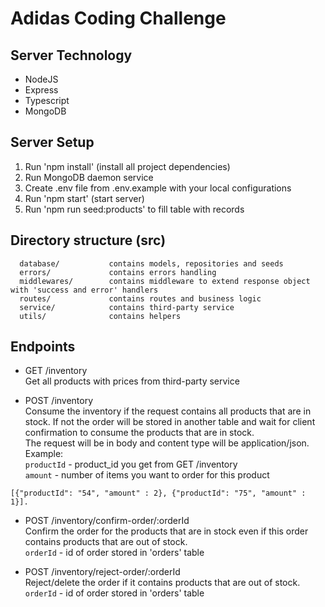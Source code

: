 # Adidas Coding Challenge

## Server Technology

* NodeJS
* Express
* Typescript
* MongoDB

## Server Setup

1. Run 'npm install' (install all project dependencies)
2. Run MongoDB daemon service
2. Create .env file from .env.example with your local configurations
4. Run 'npm start' (start server)
5. Run 'npm run seed:products' to fill table with records


## Directory structure (src)

      database/           contains models, repositories and seeds
      errors/             contains errors handling
      middlewares/        contains middleware to extend response object with 'success and error' handlers
      routes/             contains routes and business logic
      service/            contains third-party service
      utils/              contains helpers

## Endpoints

- GET /inventory <br>
Get all products with prices from third-party service

- POST /inventory <br>
Consume the inventory if the request contains all products that are in stock. If not the order will be stored in another table and wait for client confirmation to consume the products that are in stock. <br>The request will be in body and content type will be application/json. Example:<br>
``productId`` - product_id you get from GET /inventory<br>
``amount`` - number of items you want to order for this product
 ```
 [{"productId": "54", "amount" : 2}, {"productId": "75", "amount" : 1}]. 
 ```
 
- POST /inventory/confirm-order/:orderId <br>
Confirm the order for the products that are in stock even if this order contains products that are out of stock. <br>
 ``orderId`` - id of order stored in 'orders' table
 
- POST /inventory/reject-order/:orderId <br>
Reject/delete the order if it contains products that are out of stock. <br>
``orderId`` - id of order stored in 'orders' table
 
